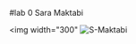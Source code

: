 #lab 0
Sara Maktabi

<img width="300" 
![S-Maktabi](https://github.com/user-attachments/assets/84d42358-4453-46e4-b94d-7aef0e72366f)
